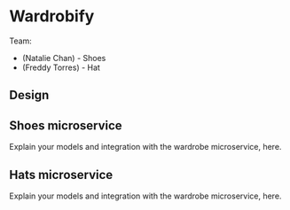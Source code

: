 # Wardrobify

Team:

* (Natalie Chan)  - Shoes
* (Freddy Torres)  - Hat

## Design

## Shoes microservice

Explain your models and integration with the wardrobe
microservice, here.

## Hats microservice

Explain your models and integration with the wardrobe
microservice, here.

